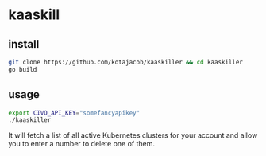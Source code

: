 # kaaskill

## install
```sh
git clone https://github.com/kotajacob/kaaskiller && cd kaaskiller
go build
```

## usage
```sh
export CIVO_API_KEY="somefancyapikey"
./kaaskiller
```

It will fetch a list of all active Kubernetes clusters for your account and
allow you to enter a number to delete one of them.
